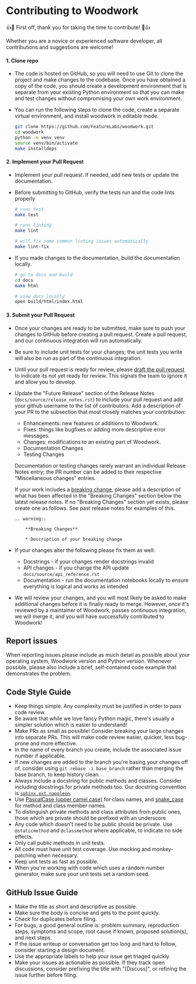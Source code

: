 # Contributing to Woodwork

:+1::tada: First off, thank you for taking the time to contribute! :tada::+1:

Whether you are a novice or experienced software developer, all contributions and suggestions are welcome!

#### 1. Clone repo

* The code is hosted on GitHub, so you will need to use Git to clone the project and make changes to the codebase. Once you have obtained a copy of the code, you should create a development environment that is separate from your existing Python environment so that you can make and test changes without compromising your own work environment.
* You can run the following steps to clone the code, create a separate virtual environment, and install woodwork in editable mode.

  ```bash
  git clone https://github.com/FeatureLabs/woodwork.git
  cd woodwork
  python -m venv venv
  source venv/bin/activate
  make installdeps
  ```

#### 2. Implement your Pull Request

* Implement your pull request. If needed, add new tests or update the documentation.
* Before submitting to GitHub, verify the tests run and the code lints properly

  ```bash
  # runs test
  make test

  # runs linting
  make lint

  # will fix some common linting issues automatically
  make lint-fix
  ```

* If you made changes to the documentation, build the documentation locally.

  ```bash
  # go to docs and build
  cd docs
  make html

  # view docs locally
  open build/html/index.html
  ```

#### 3. Submit your Pull Request

* Once your changes are ready to be submitted, make sure to push your changes to GitHub before creating a pull request. Create a pull request, and our continuous integration will run automatically.

* Be sure to include unit tests for your changes; the unit tests you write will also be run as part of the continuous integration.

* Until your pull request is ready for review, please [draft the pull request](https://docs.github.com/en/free-pro-team@latest/github/collaborating-with-issues-and-pull-requests/about-pull-requests#draft-pull-requests) to indicate its not yet ready for review. This signals the team to ignore it and allow you to develop.

* Update the "Future Release" section of the Release Notes (`docs/source/release_notes.rst`) to include your pull request and add your github username to the list of contributors.  Add a description of your PR to the subsection that most closely matches your contribution:
  * Enhancements: new features or additions to Woodwork.
  * Fixes: things like bugfixes or adding more descriptive error messages.
  * Changes: modifications to an existing part of Woodwork.
  * Documentation Changes
  * Testing Changes

  Documentation or testing changes rarely warrant an individual Release Notes entry; the PR number can be added to their respective "Miscellaneous changes" entries.

  If your work includes a [breaking change](https://en.wiktionary.org/wiki/breaking_change), please add a description of what has been affected in the "Breaking Changes" section below the latest release notes. If no "Breaking Changes" section yet exists, please create one as follows. See past release notes for examples of this.

  ```
  .. warning::

      **Breaking Changes**

      * Description of your breaking change
  ```

* If your changes alter the following please fix them as well:
  * Docstrings - if your changes render docstrings invalid
  * API changes - if you change the API update `docs/source/api_reference.rst`
  * Documentation - run the documentation notebooks locally to ensure everything is logical and works as intended

* We will review your changes, and you will most likely be asked to make additional changes before it is finally ready to merge. However, once it's reviewed by a maintainer of Woodwork, passes continuous integration, we will merge it, and you will have successfully contributed to Woodwork!

## Report issues

When reporting issues please include as much detail as possible about your operating system, Woodwork version and Python version. Whenever possible, please also include a brief, self-contained code example that demonstrates the problem.

## Code Style Guide

* Keep things simple. Any complexity must be justified in order to pass code review.
* Be aware that while we love fancy Python magic, there's usually a simpler solution which is easier to understand!
* Make PRs as small as possible! Consider breaking your large changes into separate PRs. This will make code review easier, quicker, less bug-prone and more effective.
* In the name of every branch you create, include the associated issue number if applicable.
* If new changes are added to the branch you're basing your changes off of, consider using `git rebase -i base_branch` rather than merging the base branch, to keep history clean.
* Always include a docstring for public methods and classes. Consider including docstrings for private methods too. Our docstring convention is [`sphinx.ext.napoleon`](https://www.sphinx-doc.org/en/master/usage/extensions/napoleon.html).
* Use [PascalCase (upper camel case)](https://en.wikipedia.org/wiki/Camel_case#Variations_and_synonyms) for class names, and [snake_case](https://en.wikipedia.org/wiki/Snake_case) for method and class member names.
* To distinguish private methods and class attributes from public ones, those which are private should be prefixed with an underscore
* Any code which doesn't need to be public should be private. Use `@staticmethod` and `@classmethod` where applicable, to indicate no side effects.
* Only call public methods in unit tests.
* All code must have unit test coverage. Use mocking and monkey-patching when necessary.
* Keep unit tests as fast as possible.
* When you're working with code which uses a random number generator, make sure your unit tests set a random seed.

## GitHub Issue Guide

* Make the title as short and descriptive as possible.
* Make sure the body is concise and gets to the point quickly.
* Check for duplicates before filing.
* For bugs, a good general outline is: problem summary, reproduction steps, symptoms and scope, root cause if known, proposed solution(s), and next steps.
* If the issue writeup or conversation get too long and hard to follow, consider starting a design document.
* Use the appropriate labels to help your issue get triaged quickly.
* Make your issues as actionable as possible. If they track open discussions, consider prefixing the title with "[Discuss]", or refining the issue further before filing.
